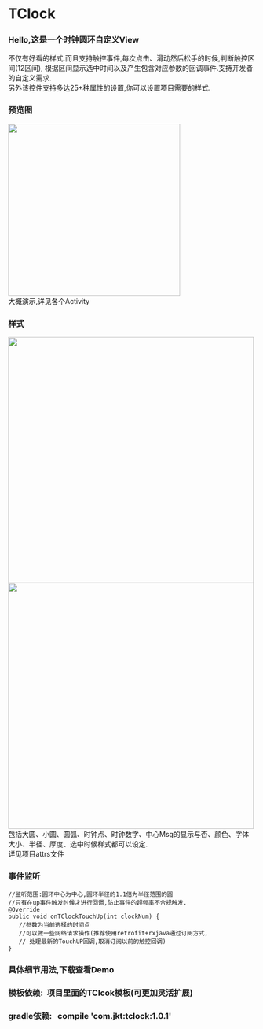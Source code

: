 # TClock
###  Hello,这是一个时钟圆环自定义View
  不仅有好看的样式,而且支持触控事件,每次点击、滑动然后松手的时候,判断触控区间(12区间),
  根据区间显示选中时间以及产生包含对应参数的回调事件.支持开发者的自定义需求.<br>
  另外该控件支持多达25+种属性的设置,你可以设置项目需要的样式.</br>
###  预览图
  <img width="350"  src="https://github.com/HoldMyOwn/TClock/blob/master/preview/3986947346.gif"/><br>
  大概演示,详见各个Activity</br>
  
###  样式
 
 <div>
 <img width="500"  src="https://github.com/HoldMyOwn/TClock/blob/master/preview/a.png"/>
  <img width="500"  src="https://github.com/HoldMyOwn/TClock/blob/master/preview/b.png"/>
 </div>
 包括大圆、小圆、圆弧、时钟点、时钟数字、中心Msg的显示与否、颜色、字体大小、半径、厚度、选中时候样式都可以设定.</br>
 详见项目attrs文件</br>
 
###  事件监听
   
    //监听范围:圆环中心为中心,圆环半径的1.1倍为半径范围的圆
    //只有在up事件触发时候才进行回调,防止事件的超频率不合规触发.
    @Override
    public void onTClockTouchUp(int clockNum) {
       //参数为当前选择的时间点
       //可以做一些网络请求操作(推荐使用retrofit+rxjava通过订阅方式,
       // 处理最新的TouchUP回调,取消订阅以前的触控回调)
    }
    
###   具体细节用法,下载查看Demo</br>
###   模板依赖:&nbsp;&nbsp;项目里面的TClcok模板(可更加灵活扩展)</br>
###   gradle依赖:&nbsp;&nbsp;&nbsp;compile&nbsp;'com.jkt:tclock:1.0.1'</br>

